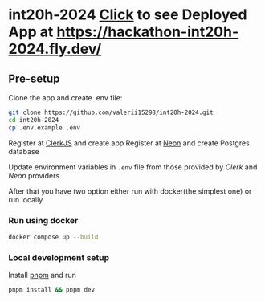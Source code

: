 # int20h-2024 [Click](https://hackathon-int20h-2024.fly.dev/) to see Deployed App at https://hackathon-int20h-2024.fly.dev/

## Pre-setup

Clone the app and create .env file:

```bash
git clone https://github.com/valerii15298/int20h-2024.git
cd int20h-2024
cp .env.example .env
```

Register at [ClerkJS](https://clerk.com) and create app
Register at [Neon](https://neon.tech/) and create Postgres database

Update environment variables in `.env` file from those provided by _Clerk_ and _Neon_ providers

After that you have two option either run with docker(the simplest one) or run locally

### Run using docker

```bash
docker compose up --build
```

### Local development setup

Install [pnpm](https://pnpm.io/installation) and run

```bash
pnpm install && pnpm dev
```
